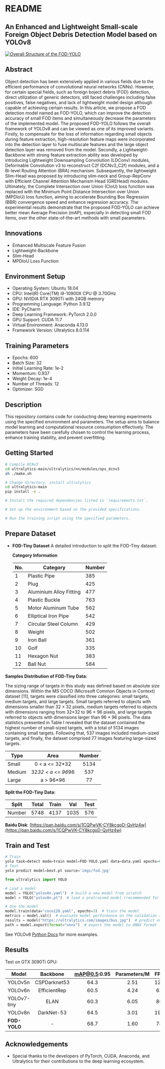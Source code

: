 # README
## An Enhanced and Lightweight Small-scale Foreign Object Debris Detection Model based on YOLOv8

[![Overall Structure of the FOD-YOLO](https://github.com/Dafei-Zhang/FOD-YOLO/blob/main/imgs/overall%20structure.jpg)](https://github.com/Dafei-Zhang/FOD-YOLO/blob/main/imgs/overall%20structure.jpg)

## Abstract
Object detection has been extensively applied in various fields due to the efficient performance of convolutional neural networks (CNNs). However, for certain special fields, such as foreign boject debris (FOD) detection, direct utilization of generic detectors, still faced challenges including false positives, false negatives, and lack of lightweight model design although capable of achieving certain results. In this article, we propose a FOD detection model named as FOD-YOLO, which can improve the detection accuracy of small FOD items and simultaneously decrease the parameters of the implemented model. The proposed FOD-YOLO follows the overall framework of YOLOv8 and can be viewed as one of its improved variants. Firstly, to compensate for the loss of information regarding small objects during feature extraction, high-resolution feature maps were incorporated into the detection layer to fuse multiscale features and the large object detection layer was removed from the model. Secondly, a Lightweight-Backbone with strong feature extraction ability was developed by introducing Lightweight Downsampling Convolution (LDConv) modules, Deformable Convolution v3 to reconstruct C2f (DCNv3_C2f) modules, and a Bi-level Routing Attention (BRA) mechanism. Subsequently, the lightweight Slim-Head was proposed by introducing slim-neck and Group-RepConv with Efficient Channel Attention Mechanism Head (GREHead) modules. Ultimately, the Complete Intersection over Union (CIoU) loss function was replaced with the Minimum Point Distance Intersection over Union (MPDIoU) loss function, aiming to accelerate Bounding Box Regression (BBR) convergence speed and enhance regression accuracy. The experimental results demonstrate that the proposed FOD-YOLO can achieve better mean Average Precision (mAP), especially in detecting small FOD items, over the other state-of-the-art methods with small parameters.

## Innovations
- Enhanced Multiscale Feature Fusion
- Lightweight-Backbone
- Slim-Head
- MPDIoU Loss Function

## Environment Setup
- Operating System: Ubuntu 18.04
- CPU: Intel(R) Core(TM) i9-10900X CPU @ 3.70GHz
- GPU: NVIDIA RTX 3090Ti with 24GB memory
- Programming Language: Python 3.9.12
- IDE: PyCharm
- Deep Learning Framework: PyTorch 2.0.0
- GPU Support: CUDA 11.7
- Virtual Environment: Anaconda 4.13.0
- Framework Version: Ultralytics 8.0.114

## Training Parameters
- Epochs: 600
- Batch Size: 32
- Initial Learning Rate: 1e-2
- Momentum: 0.937
- Weight Decay: 1e-4
- Number of Threads: 12
- Optimizer: SGD

## Description
This repository contains code for conducting deep learning experiments using the specified environment and parameters. The setup aims to balance model learning and computational resource consumption effectively. The parameters have been carefully chosen to control the learning process, enhance training stability, and prevent overfitting.

## Getting Started
```bash
# Compile DCNv3
cd ultralytics-main/ultralytics/nn/modules/ops_dcnv3
sh ./make.sh

# Change directory, install ultralytics
cd ultralytics-main
pip install -e .

# Install the required dependencies listed in `requirements.txt`.

# Set up the environment based on the provided specifications.

# Run the training script using the specified parameters.
```

## Prepare Dataset
- **FOD-Tiny Dataset**
  A detailed introduction to split the FOD-Tiny dataset:
  
  **Category Information**
  
  | No. | Category               | Number |
  |-----|------------------------|--------|
  | 1   | Plastic Pipe           | 385    | 
  | 2   | Plug                   | 425    | 
  | 3   | Aluminium Alloy Fitting| 477    | 
  | 4   | Plastic Buckle         | 763    | 
  | 5   | Motor Aluminum Tube    | 562    | 
  | 6   | Elliptical Iron Pipe   | 542    | 
  | 7   | Circular Steel Column  | 429    | 
  | 8   | Weight                 | 502    | 
  | 9   | Iron Ball              | 361    | 
  | 10  | Golf                   | 335    | 
  | 11  | Hexagon Nut            | 383    | 
  | 12  | Ball Nut               | 584    |

**Samples Distribution of FOD-Tiny Data:**
 
The sizing range of targets in this study was defined based on absolute size dimensions. Within the MS COCO (Microsoft Common Objects in Context) dataset [11], targets were classified into three categories: small targets, medium targets, and large targets. Small targets referred to objects with dimensions smaller than 32 × 32 pixels, medium targets referred to objects with dimensions ranging from 32×32 to 96 × 96 pixels, and large targets referred to objects with dimensions larger than 96 × 96 pixels. The data statistics presented in Table I revealed that the dataset contained the highest number of small-sized targets, with a total of 5134 images containing small targets. Following that, 537 images included medium-sized targets, and finally, the dataset comprised 77 images featuring large-sized targets.

  | Type   | Area           | Number |
  |--------|:--------------:|:------:|
  | Small  | 0 < a <= 32*32 | 5134   |
  | Medium | 32*32 < a <= 96*96 | 537  |
  | Large  | a > 96*96      | 77     |


**Split the FOD-Tiny Data:**
  
  | Split   | Total | Train | Val  | Test |
  |---------|:-----:|:-----:|:----:|:----:|
  | Number  | 5748  | 4137  | 1035 | 576  |

  **Baidu Disk**: [https://pan.baidu.com/s/1CQPwVK-CY8kcgoD-QyHz4w](https://pan.baidu.com/s/1CQPwVK-CY8kcgoD-QyHz4w)
  
## Train and Test
```python
# Train
yolo task=detect mode=train model=FOD-YOLO.yaml data=data.yaml epochs=600
# Test
yolo predict model=best.pt source='imgs/fod.jpg'

from ultralytics import YOLO

# Load a model
model = YOLO("yolov8n.yaml")  # build a new model from scratch
model = YOLO("yolov8n.pt")  # load a pretrained model (recommended for training)

# Use the model
model.train(data="coco128.yaml", epochs=3)  # train the model
metrics = model.val()  # evaluate model performance on the validation set
results = model("https://ultralytics.com/images/bus.jpg")  # predict on an image
path = model.export(format="onnx")  # export the model to ONNX format
```
See YOLOv8 [Python Docs](https://docs.ultralytics.com/usage/python) for more examples.

## Results

Test on GTX 3090Ti GPU:

| Model     | Backbone     | mAP@0.5:0.95 | Parameters/M | FPS |
|-----------|:------------:|:------------:|:------------:|:---:|
| YOLOv5n   | CSPDarknet53 | 64.3         | 2.51         | 128 |
| YOLOv6n   | EfficientRep | 60.5         | 4.24         | 63  |
| YOLOv7-tiny| ELAN        | 60.3         | 6.05         | 86  |
| YOLOv8n   | DarkNet-53   | 64.5         | 3.01         | 196 |
| **FOD-YOLO**| -          | 68.7         | 1.60         | 78  |

## Acknowledgements
- Special thanks to the developers of PyTorch, CUDA, Anaconda, and Ultralytics for their contributions to the deep learning ecosystem.
